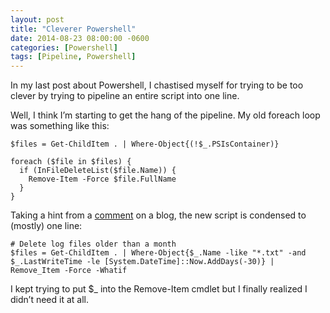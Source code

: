 ```yaml
---
layout: post
title: "Cleverer Powershell"
date: 2014-08-23 08:00:00 -0600
categories: [Powershell]
tags: [Pipeline, Powershell]
---
```


In my last post about Powershell, I chastised myself for trying to be too clever by trying to pipeline an entire script into one line.

Well, I think I’m starting to get the hang of the pipeline. My old foreach loop was something like this:

```posh
$files = Get-ChildItem . | Where-Object{(!$_.PSIsContainer)}

foreach ($file in $files) {
  if (InFileDeleteList($file.Name)) {
    Remove-Item -Force $file.FullName
  }
}
```

Taking a hint from a [comment](http://www.networknet.nl/apps/wp/published/powershell-delete-files-older-than-x-days) on a blog, the new script is condensed to (mostly) one line:

```posh
# Delete log files older than a month
$files = Get-ChildItem . | Where-Object{$_.Name -like "*.txt" -and $_.LastWriteTime -le [System.DateTime]::Now.AddDays(-30)} | Remove_Item -Force -Whatif
```

I kept trying to put $_ into the Remove-Item cmdlet but I finally realized I didn’t need it at all.

